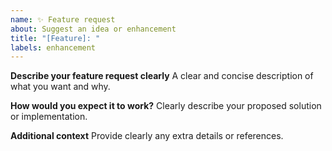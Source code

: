 ```yaml
---
name: ✨ Feature request
about: Suggest an idea or enhancement
title: "[Feature]: "
labels: enhancement
---
```


**Describe your feature request clearly**
A clear and concise description of what you want and why.

**How would you expect it to work?**
Clearly describe your proposed solution or implementation.

**Additional context**
Provide clearly any extra details or references.
